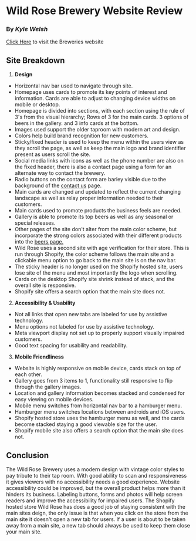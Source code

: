# Wild Rose Brewery Website Review
### By _Kyle Welsh_
[Click Here](https://www.wildrosebrewery.com) to visit the Breweries website
## Site Breakdown
1. **Design**
- Horizontal nav bar used to navigate through site.
- Homepage uses cards to promote its key points of interest and information. Cards are able to adjust to changing device widths on mobile or desktop.
- Homepage is divided into sections, with each section using the rule of 3's from the visual hierarchy; Rows of 3 for the main cards. 3 options of beers in the gallery. and 3 info cards at the bottom.
- Images used support the older taproom with modern art and design.
- Colors help build brand recognition for new customers.
- Sticky/fixed header is used to keep the menu within the users view as they scroll the page, as well as keep the main logo and brand identifier present as users scroll the site.
- Social media links with icons as well as the phone number are also on the fixed header, there is also a contact page using a form for an alternate way to contact the brewery. 
- Radio buttons on the contact form are barley visible due to the background of the [contact us](https://wildrosetaproom.com/barracks-events-catering/#food) page.
- Main cards are changed and updated to reflect the current changing landscape as well as relay proper information needed to their customers.
- Main cards used to promote products the business feels are needed.
- Gallery is able to promote its top beers as well as any seasonal or special releases.
- Other pages of the site don't alter from the main color scheme, but incorporate the strong colors associated with their different products into the [beers page.](https://wildrosetaproom.com/beer/) 
- Wild Rose uses a second site with age verification for their store. This is run through Shopify, the color scheme follows the main site and a clickable menu option to go back to the main site is on the nav bar.
- The sticky header is no longer used on the Shopify hosted site, users lose site of the menu and most importantly the logo when scrolling.
- Cards on the desktop Shopify site shrink instead of stack, and the overall site is responsive.
- Shopify site offers a search option that the main site does not.
2. **Accessibility & Usability**
- Not all links that open new tabs are labeled for use by assistive technology.
- Menu options not labeled for use by assistive technology.
- Meta viewport display not set up to properly support visually impaired customers.
- Good text spacing for usability and readability.
3. **Mobile Friendliness**
- Website is highly responsive on mobile device, cards stack on top of each other.
- Gallery goes from 3 items to 1, functionality still responsive to flip through the gallery images.
- Location and gallery information becomes stacked and condensed for easy viewing on mobile devices.
- Mobile menu switches from horizontal nav bar to a hamburger menu.
- Hamburger menu switches locations between androids and iOS users.
- Shopify hosted store uses the hamburger menu as well, and the cards become stacked staying a good viewable size for the user. 
- Shopify mobile site also offers a search option that the main site does not.
## Conclusion
The Wild Rose Brewery uses a modern design with vintage color styles to pay tribute to their tap room. With good ability to scan and responsiveness it gives viewers with no accessibility needs a good experience. Website accessibility could be improved, but the overall product helps more than it hinders its business. Labeling buttons, forms and photos will help screen readers and improve the accessibility for impaired users. The Shopify hosted store Wild Rose has does a good job of staying consistent with the main sites deign, the only issue is that when you click on the store from the main site it doesn't open a new tab for users. If a user is about to be taken away from a main site, a new tab should always be used to keep them close your main site.
